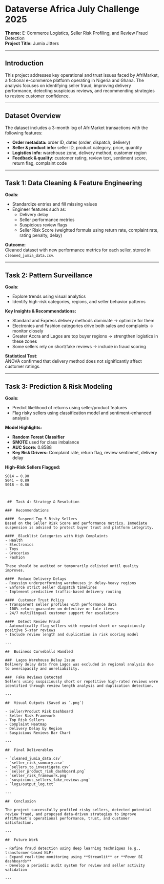 #  Dataverse Africa July Challenge 2025  
**Theme:** E-Commerce Logistics, Seller Risk Profiling, and Review Fraud Detection  
**Project Title:** Jumia Jitters  

---

##  Introduction

This project addresses key operational and trust issues faced by AfriMarket, a fictional e-commerce platform operating in Nigeria and Ghana. The analysis focuses on identifying seller fraud, improving delivery performance, detecting suspicious reviews, and recommending strategies to restore customer confidence.

---

##  Dataset Overview

The dataset includes a 3-month log of AfriMarket transactions with the following features:

- **Order metadata:** order ID, dates (order, dispatch, delivery)
- **Seller & product info:** seller ID, product category, price, quantity
- **Logistics info:** warehouse zone, delivery method, customer region
- **Feedback & quality:** customer rating, review text, sentiment score, return flag, complaint code

---

##  Task 1: Data Cleaning & Feature Engineering

**Goals:**
- Standardize entries and fill missing values
- Engineer features such as:
  - Delivery delay
  - Seller performance metrics
  - Suspicious review flags
  - Seller Risk Score (weighted formula using return rate, complaint rate, rating penalty, delay)

**Outcome:**  
Cleaned dataset with new performance metrics for each seller, stored in `cleaned_jumia_data.csv`.

---

##  Task 2: Pattern Surveillance

**Goals:**
- Explore trends using visual analytics
- Identify high-risk categories, regions, and seller behavior patterns

**Key Insights & Recommendations:**
- Standard and Express delivery methods dominate → optimize for them
- Electronics and Fashion categories drive both sales and complaints → monitor closely
- Greater Accra and Lagos are top buyer regions → strengthen logistics in these zones
- Some sellers rely on short/fake reviews → include in fraud scoring

**Statistical Test:**  
ANOVA confirmed that delivery method does not significantly affect customer ratings.

---

##  Task 3: Prediction & Risk Modeling

**Goals:**
- Predict likelihood of returns using seller/product features
- Flag risky sellers using classification model and sentiment-enhanced analysis

**Model Highlights:**
- **Random Forest Classifier**
- **SMOTE** used for class imbalance
- **AUC Score:** 0.8588
- **Key Risk Drivers:** Complaint rate, return flag, review sentiment, delivery delay

**High-Risk Sellers Flagged:**
```plaintext
S014 – 0.90
S041 – 0.89
S018 – 0.86



 ##  Task 4: Strategy & Resolution

###  Recommendations

####  Suspend Top 5 Risky Sellers  
Based on the Seller Risk Score and performance metrics. Immediate suspension is advised to protect buyer trust and platform integrity.

####  Blacklist Categories with High Complaints  
- Health  
- Electronics  
- Toys  
- Groceries  
- Fashion  

These should be audited or temporarily delisted until quality improves.

####  Reduce Delivery Delays  
- Reassign underperforming warehouses in delay-heavy regions  
- Enforce strict seller dispatch timelines  
- Implement predictive traffic-based delivery routing  

####  Customer Trust Policy  
- Transparent seller profiles with performance data  
- 100% return guarantee on defective or late items  
- 24/7 multilingual customer support for escalations  

####  Detect Review Fraud  
- Automatically flag sellers with repeated short or suspiciously positive 5-star reviews  
- Include review length and duplication in risk scoring model  

---

##  Business Curveballs Handled

###  Lagos Warehouse Delay Issue  
Delivery delay data from Lagos was excluded in regional analysis due to overcapacity and unreliability.

###  Fake Reviews Detected  
Sellers using suspiciously short or repetitive high-rated reviews were identified through review length analysis and duplication detection.

---

##  Visual Outputs (Saved as `.png`)

- Seller/Product Risk Dashboard  
- Seller Risk Framework  
- Top Risk Sellers  
- Complaint Heatmap  
- Delivery Delay by Region  
- Suspicious Reviews Bar Chart  

---

##  Final Deliverables

- `cleaned_jumia_data.csv`  
- `seller_risk_summary.csv`  
- `sellers_to_investigate.csv`  
- `seller_product_risk_dashboard.png`  
- `seller_risk_framework.png`  
- `suspicious_sellers_fake_reviews.png`  
- `logs/output_log.txt`  

---

##  Conclusion

The project successfully profiled risky sellers, detected potential review fraud, and proposed data-driven strategies to improve AfriMarket’s operational performance, trust, and customer satisfaction.

---

##  Future Work

- Refine fraud detection using deep learning techniques (e.g., transformer-based NLP)  
- Expand real-time monitoring using **Streamlit** or **Power BI dashboards**  
- Develop a periodic audit system for review and seller activity validation  

---
